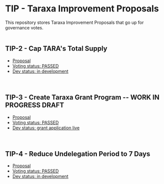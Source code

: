 # TIP - Taraxa Improvement Proposals

This repository stores Taraxa Improvement Proposals that go up for governance votes.
<br><br>

## TIP-2 - Cap TARA's Total Supply

- [Proposal](https://github.com/Taraxa-project/TIP/blob/main/TIP-2/TIP-2%20-%20Cap%20TARA's%20Total%20Supply.md)
- [Voting status: PASSED](https://vote.taraxa.io/#/proposal/0xcecf5a06d3c34c9fd49d257b94457191050734f8592345b5844a43beed085155)
- [Dev status: in development](https://github.com/Taraxa-project/taraxa-node/pull/2597)
  <br><br><br>

## TIP-3 - Create Taraxa Grant Program -- WORK IN PROGRESS DRAFT

- [Proposal](https://github.com/Taraxa-project/TIP/blob/main/TIP-3/TIP-3%20-%20Create%20Taraxa%20Grant%20Program.md)
- [Voting status: PASSED](https://vote.taraxa.io/#/proposal/0xdedf6d57c44363b754ba5fd767252886f677a1033a2a047d040d8b52cfd0e61f)
- [Dev status: grant application live](https://taraxa.io/grant)
  <br><br><br>

## TIP-4 - Reduce Undelegation Period to 7 Days

- [Proposal](https://github.com/Taraxa-project/TIP/blob/main/TIP-4/TIP-4%20-%20Reduce%20Undelegation%20Period%20to%207%20days.md)
- [Voting status: PASSED](https://vote.taraxa.io/#/proposal/0x3d2595f11e4aeb70c79aac260ee0d3d715934779b95122b99185aa0d68db9226)
- [Dev status: in development](https://github.com/Taraxa-project/taraxa-node/pull/2900)
  <br><br><br>

